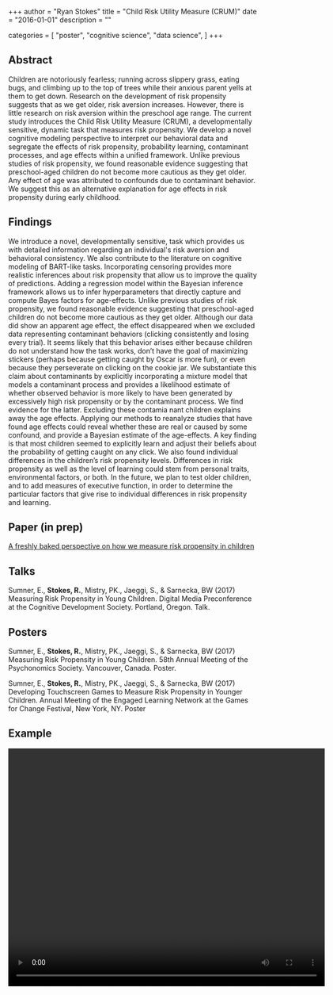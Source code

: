 +++
author = "Ryan Stokes"
title = "Child Risk Utility Measure (CRUM)"
date = "2016-01-01"
description = ""

categories = [
    "poster",
	"cognitive science",
    "data science",
]
+++



## Abstract

<!-- <img class="special-img-class" src="/images/CRUM/play.png" width="30%" style="float:right;margin:0px 50px" HSPACE=”100”/> -->
<!-- <img class="special-img-class" src="/images/CRUM/ria.png" width="40%" style="float:left"/> -->
<!-- ![image alt text](/images/CRUM/pc.png#center) -->

Children are notoriously fearless; running across slippery
grass, eating bugs, and climbing up to the top of trees while
their anxious parent yells at them to get down. Research on the
development of risk propensity suggests that as we get older,
risk aversion increases. However, there is little research on risk
aversion within the preschool age range. The current study introduces
the Child Risk Utility Measure (CRUM), a developmentally
sensitive, dynamic task that measures risk propensity.
We develop a novel cognitive modeling perspective to interpret
our behavioral data and segregate the effects of risk propensity,
probability learning, contaminant processes, and age effects
within a unified framework. Unlike previous studies of
risk propensity, we found reasonable evidence suggesting that
preschool-aged children do not become more cautious as they
get older. Any effect of age was attributed to confounds due to
contaminant behavior. We suggest this as an alternative explanation
for age effects in risk propensity during early childhood.

## Findings

We introduce a novel, developmentally sensitive, task which
provides us with detailed information regarding an individual's
risk aversion and behavioral consistency. We also contribute
to the literature on cognitive modeling of BART-like
tasks. Incorporating censoring provides more realistic inferences
about risk propensity that allow us to improve the
quality of predictions. Adding a regression model within
the Bayesian inference framework allows us to infer hyperparameters
that directly capture and compute Bayes factors
for age-effects. Unlike previous studies of risk propensity,
we found reasonable evidence suggesting that preschool-aged
children do not become more cautious as they get older. Although
our data did show an apparent age effect, the effect
disappeared when we excluded data representing contaminant
behaviors (clicking consistently and losing every trial).
It seems likely that this behavior arises either because children
do not understand how the task works, don’t have the
goal of maximizing stickers (perhaps because getting caught
by Oscar is more fun), or even because they perseverate on
clicking on the cookie jar. We substantiate this claim about
contaminants by explicitly incorporating a mixture model that
models a contaminant process and provides a likelihood estimate
of whether observed behavior is more likely to have
been generated by excessively high risk propensity or by
the contaminant process. We find evidence for the latter.
Excluding these contamia nant children explains away the
age effects. Applying our methods to reanalyze studies that
have found age effects could reveal whether these are real or
caused by some confound, and provide a Bayesian estimate
of the age-effects.
A key finding is that most children seemed to explicitly learn
and adjust their beliefs about the probability of getting caught
on any click. We also found individual differences in the children’s
risk propensity levels. Differences in risk propensity as
well as the level of learning could stem from personal traits,
environmental factors, or both. In the future, we plan to test
older children, and to add measures of executive function, in
order to determine the particular factors that give rise to individual
differences in risk propensity and learning.



## Paper (in prep)

[A freshly baked perspective on how we measure risk propensity in children](/images/CRUM/A_freshly_baked_perspective_on_how_we_measure_risk_propensity_in_children.pdf)

## Talks

Sumner, E., **Stokes, R.**, Mistry, PK., Jaeggi, S., & Sarnecka, BW (2017) Measuring Risk Propensity in
Young Children. Digital Media Preconference at the Cognitive Development Society. Portland, Oregon.
Talk.

## Posters

Sumner, E., **Stokes, R.**, Mistry, PK., Jaeggi, S., & Sarnecka, BW (2017) Measuring Risk Propensity in
Young Children. 58th Annual Meeting of the Psychonomics Society. Vancouver, Canada. Poster.

Sumner, E., **Stokes, R.**, Mistry, PK., Jaeggi, S., & Sarnecka, BW (2017) Developing Touchscreen
Games to Measure Risk Propensity in Younger Children. Annual Meeting of the Engaged Learning
Network at the Games for Change Festival, New York, NY. Poster

## Example

<video width="640" height="480" controls>
  <source src="/images/CRUM/CookieMonsterVideo.webm" type="video/webm">
Your browser does not support the video tag.
</video>